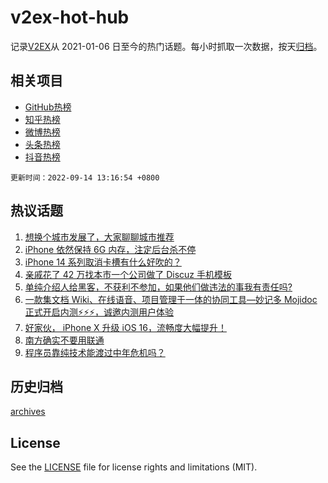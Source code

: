 # v2ex-hot-hub

 记录[V2EX](https://www.v2ex.com/)从 2021-01-06 日至今的热门话题。每小时抓取一次数据，按天[归档](archives)。
 
 ## 相关项目

- [GitHub热榜](https://github.com/snaildev/github-hot-hub)
- [知乎热榜](https://github.com/snaildev/zhihu-hot-hub)
- [微博热榜](https://github.com/snaildev/weibo-hot-hub)
- [头条热榜](https://github.com/snaildev/toutiao-hot-hub)
- [抖音热榜](https://github.com/snaildev/douyin-hot-hub)


 `更新时间：2022-09-14 13:16:54 +0800`

## 热议话题

1. [想换个城市发展了，大家聊聊城市推荐](https://www.v2ex.com/t/879714)
1. [iPhone 依然保持 6G 内存，注定后台杀不停](https://www.v2ex.com/t/879906)
1. [iPhone 14 系列取消卡槽有什么好吹的？](https://www.v2ex.com/t/879761)
1. [亲戚花了 42 万找本市一个公司做了 Discuz 手机模板](https://www.v2ex.com/t/879840)
1. [单纯介绍人给黑客，不获利不参加，如果他们做违法的事我有责任吗?](https://www.v2ex.com/t/879752)
1. [一款集文档 Wiki、在线语音、项目管理于一体的协同工具—妙记多 Mojidoc 正式开启内测⚡️⚡️⚡️，诚邀内测用户体验](https://www.v2ex.com/t/879800)
1. [好家伙， iPhone X 升级 iOS 16，流畅度大幅提升！](https://www.v2ex.com/t/879699)
1. [南方确实不要用联通](https://www.v2ex.com/t/879870)
1. [程序员靠纯技术能渡过中年危机吗？](https://www.v2ex.com/t/879797)

## 历史归档

[archives](archives)

## License

See the [LICENSE](LICENSE) file for license rights and limitations (MIT).
